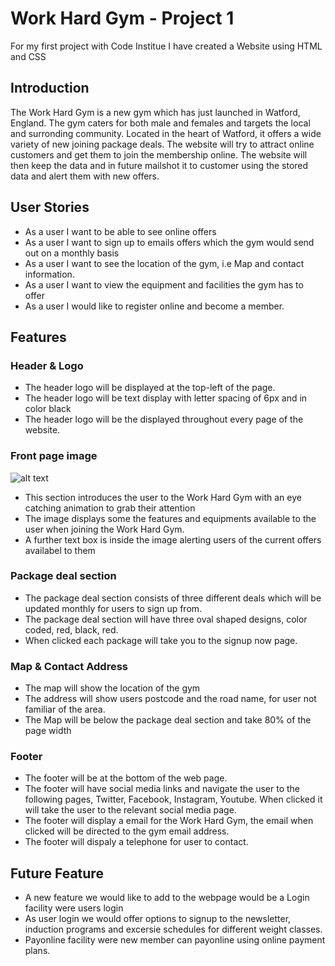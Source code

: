 # Work Hard Gym - Project 1
For my first project with Code Institue I have created a Website using HTML and CSS
## Introduction
The Work Hard Gym is a new gym which has just launched in Watford, England. The gym caters for both male and females and targets the local and surronding community. Located in the heart of Watford, it offers a wide variety of new joining package deals. The website will try to attract online customers and get them to join the membership online. The website will then keep the data and in future mailshot it to customer using the stored data and alert them with new offers. 
## User Stories 
* As a user I want to be able to see online offers
* As a user I want to sign up to emails offers which the gym would send out on a monthly basis
* As a user I want to see the location of the gym, i.e Map and contact information. 
* As a user I want to view the equipment and facilities the gym has to offer
* As a user I would like to register online and become a member. 
## Features
### Header & Logo
* The header logo will be displayed at the top-left of the page. 
* The header logo will be text display with letter spacing of 6px and in color black
* The header logo will be the displayed throughout every page of the website. 
### Front page image
![alt text](https://images/gym-image.webp')
* This section introduces the user to the Work Hard Gym with an eye catching animation to grab their attention
* The image displays some the features and equipments available to the user when joining the Work Hard Gym.
* A further text box is inside the image alerting users of the current offers availabel to them
### Package deal section
* The package deal section consists of three different deals which will be updated monthly for users to sign up from. 
* The package deal section will have three oval shaped designs, color coded, red, black, red.
* When clicked each package will take you to the signup now page. 
### Map & Contact Address
* The map will show the location of the gym
* The address will show users postcode and the road name, for user not familiar of the area. 
* The Map will be below the package deal section and take 80% of the page width
### Footer
* The footer will be at the bottom of the web page.
* The footer will have social media links and navigate the user to the following pages, Twitter, Facebook, Instagram, Youtube. When clicked it will take the user to the relevant social media page.
* The footer will display a email for the Work Hard Gym, the email when clicked will be directed to the gym email address.
* The footer will dispaly a telephone for user to contact. 
## Future Feature
* A new feature we would like to add to the webpage would be a Login facility were users login
* As user login we would offer options to signup to the newsletter, induction programs and excersie schedules for different weight classes. 
* Payonline facility were new member can payonline using online payment plans. 


 




